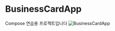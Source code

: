 # BusinessCardApp
Compose 연습용 프로젝트입니다
![BusinessCardApp](https://user-images.githubusercontent.com/66424740/197859355-1275aa8c-be1a-4889-bc44-d1ef56469459.PNG)
